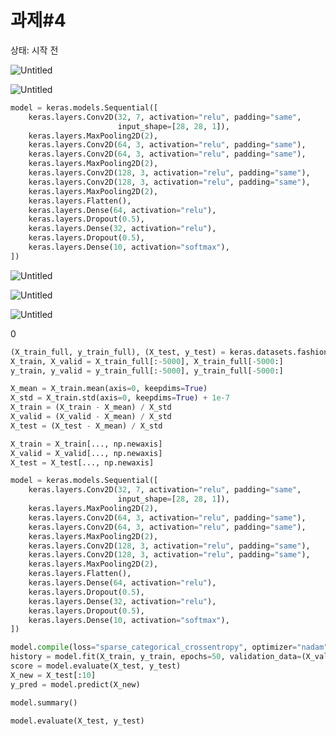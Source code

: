 # 과제#4

상태: 시작 전

![Untitled](%E1%84%80%E1%85%AA%E1%84%8C%E1%85%A6#4%2072dec06566f74e60bf50d0881eae5e22/Untitled.png)

![Untitled](%E1%84%80%E1%85%AA%E1%84%8C%E1%85%A6#4%2072dec06566f74e60bf50d0881eae5e22/Untitled%201.png)

```python
model = keras.models.Sequential([
    keras.layers.Conv2D(32, 7, activation="relu", padding="same",
                        input_shape=[28, 28, 1]),
    keras.layers.MaxPooling2D(2),
    keras.layers.Conv2D(64, 3, activation="relu", padding="same"),
    keras.layers.Conv2D(64, 3, activation="relu", padding="same"),
    keras.layers.MaxPooling2D(2),
    keras.layers.Conv2D(128, 3, activation="relu", padding="same"),
    keras.layers.Conv2D(128, 3, activation="relu", padding="same"),
    keras.layers.MaxPooling2D(2),
    keras.layers.Flatten(),
    keras.layers.Dense(64, activation="relu"),
    keras.layers.Dropout(0.5),
    keras.layers.Dense(32, activation="relu"),
    keras.layers.Dropout(0.5),
    keras.layers.Dense(10, activation="softmax"),
])
```

![Untitled](%E1%84%80%E1%85%AA%E1%84%8C%E1%85%A6#4%2072dec06566f74e60bf50d0881eae5e22/Untitled%202.png)

![Untitled](%E1%84%80%E1%85%AA%E1%84%8C%E1%85%A6#4%2072dec06566f74e60bf50d0881eae5e22/Untitled%203.png)

![Untitled](%E1%84%80%E1%85%AA%E1%84%8C%E1%85%A6#4%2072dec06566f74e60bf50d0881eae5e22/Untitled%204.png)

0

```python
(X_train_full, y_train_full), (X_test, y_test) = keras.datasets.fashion_mnist.load_data()
X_train, X_valid = X_train_full[:-5000], X_train_full[-5000:]
y_train, y_valid = y_train_full[:-5000], y_train_full[-5000:]

X_mean = X_train.mean(axis=0, keepdims=True)
X_std = X_train.std(axis=0, keepdims=True) + 1e-7
X_train = (X_train - X_mean) / X_std
X_valid = (X_valid - X_mean) / X_std
X_test = (X_test - X_mean) / X_std

X_train = X_train[..., np.newaxis]
X_valid = X_valid[..., np.newaxis]
X_test = X_test[..., np.newaxis]
```

```python
model = keras.models.Sequential([
    keras.layers.Conv2D(32, 7, activation="relu", padding="same",
                        input_shape=[28, 28, 1]),
    keras.layers.MaxPooling2D(2),
    keras.layers.Conv2D(64, 3, activation="relu", padding="same"),
    keras.layers.Conv2D(64, 3, activation="relu", padding="same"),
    keras.layers.MaxPooling2D(2),
    keras.layers.Conv2D(128, 3, activation="relu", padding="same"),
    keras.layers.Conv2D(128, 3, activation="relu", padding="same"),
    keras.layers.MaxPooling2D(2),
    keras.layers.Flatten(),
    keras.layers.Dense(64, activation="relu"),
    keras.layers.Dropout(0.5),
    keras.layers.Dense(32, activation="relu"),
    keras.layers.Dropout(0.5),
    keras.layers.Dense(10, activation="softmax"),
])
```

```python
model.compile(loss="sparse_categorical_crossentropy", optimizer="nadam", metrics=["accuracy"])
history = model.fit(X_train, y_train, epochs=50, validation_data=(X_valid, y_valid))
score = model.evaluate(X_test, y_test)
X_new = X_test[:10]
y_pred = model.predict(X_new)
```

```python
model.summary()
```

```python
model.evaluate(X_test, y_test)
```